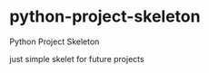 python-project-skeleton
=======================

Python Project Skeleton

just simple skelet for future projects
